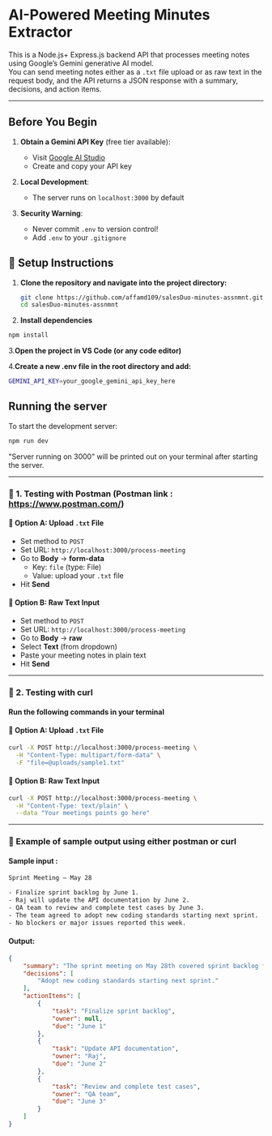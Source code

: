 # AI-Powered Meeting Minutes Extractor

This is a Node.js+ Express.js backend API that processes meeting notes using Google’s Gemini generative AI model.  
You can send meeting notes either as a `.txt` file upload or as raw text in the request body, and the API returns a JSON response with a summary, decisions, and action items.

---

## Before You Begin

1. **Obtain a Gemini API Key** (free tier available):
   - Visit [Google AI Studio](https://aistudio.google.com/)
   - Create and copy your API key

2. **Local Development**:
   - The server runs on `localhost:3000` by default

3. **Security Warning**:
   - Never commit `.env` to version control!
   - Add `.env` to your `.gitignore`
  

## 🚀 Setup Instructions

1. **Clone the repository and navigate into the project directory:**  
   ```bash
   git clone https://github.com/affamd109/salesDuo-minutes-assnmnt.git
   cd salesDuo-minutes-assnmnt
   ```
2. **Install dependencies** 

```bash
npm install

```
3.**Open the project in VS Code (or any code editor)**

4.**Create a new .env file in the root directory and add:**
   ```bash
   GEMINI_API_KEY=your_google_gemini_api_key_here
   ```

##  Running the server
To start the development server:

```bash
npm run dev
```
"Server running on 3000" will be printed out on your terminal after starting the server.

---

### 📌 1. Testing with Postman (Postman link : https://www.postman.com/)

#### 🔹 Option A: Upload `.txt` File

- Set method to `POST`
- Set URL: `http://localhost:3000/process-meeting`
- Go to **Body** → **form-data**
  - Key: `file` (type: File)
  - Value: upload your `.txt` file
- Hit **Send**



#### 🔹 Option B: Raw Text Input

- Set method to `POST`
- Set URL: `http://localhost:3000/process-meeting`
- Go to **Body** → **raw**
- Select **Text** (from dropdown)
- Paste your meeting notes in plain text
- Hit **Send**

---

### 🧪 2. Testing with curl
#### Run the following commands in your terminal 

#### 🔹 Option A: Upload `.txt` File

```bash
curl -X POST http://localhost:3000/process-meeting \
  -H "Content-Type: multipart/form-data" \
  -F "file=@uploads/sample1.txt"

```
#### 🔹 Option B: Raw Text Input
```bash
curl -X POST http://localhost:3000/process-meeting \
  -H "Content-Type: text/plain" \
  --data "Your meetings points go here"
```
---

### 📌 Example of sample output using either postman or curl

#### Sample input : 

```bash
Sprint Meeting – May 28

- Finalize sprint backlog by June 1.  
- Raj will update the API documentation by June 2.  
- QA team to review and complete test cases by June 3.  
- The team agreed to adopt new coding standards starting next sprint.  
- No blockers or major issues reported this week.

```

#### Output:

```json
{
    "summary": "The sprint meeting on May 28th covered sprint backlog finalization, API documentation updates, QA test case completion, and the adoption of new coding standards in the next sprint.  No significant roadblocks were reported.",
    "decisions": [
        "Adopt new coding standards starting next sprint."
    ],
    "actionItems": [
        {
            "task": "Finalize sprint backlog",
            "owner": null,
            "due": "June 1"
        },
        {
            "task": "Update API documentation",
            "owner": "Raj",
            "due": "June 2"
        },
        {
            "task": "Review and complete test cases",
            "owner": "QA team",
            "due": "June 3"
        }
    ]
}
```

